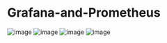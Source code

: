 # Grafana-and-Prometheus

![image](https://github.com/user-attachments/assets/c2bf5bf6-b840-4d0a-833b-4a76154e4b63)
![image](https://github.com/user-attachments/assets/9a594819-0c22-492d-8423-202ffe8eee6e)
![image](https://github.com/user-attachments/assets/bde479cf-e296-46e9-9a2b-43687bd1239e)
![image](https://github.com/user-attachments/assets/92e4643a-ca48-44a7-a51c-62ee53b8dc31)
